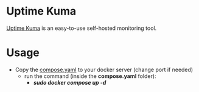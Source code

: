 # Uptime Kuma
[Uptime Kuma](https://github.com/louislam/uptime-kuma) is an easy-to-use self-hosted monitoring tool.

# Usage
+ Copy the [compose.yaml](compose.yaml) to your docker server (change port if needed)
  + run the command (inside the **compose.yaml** folder):
    + ***sudo docker compose up -d***
